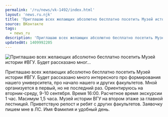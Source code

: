 ```yaml
---
permalink: '/ru/news/vk-1492/index.html'
layout: 'news.ru.njk'
title: 'Приглашаю всех желающих абсолютно бесплатно посетить Музей истории #ВГУ. Будет рассказано мног'
source: ВКонтакте
tags:
  - news_ru
description: 'Приглашаю всех желающих абсолютно бесплатно посетить Музей истории #ВГУ. Будет рассказано мног…'
updatedAt: 1409992205
---
```

![Приглашаю всех желающих абсолютно бесплатно посетить Музей истории #ВГУ. Будет рассказано мног…](https://sun9-29.userapi.com/impf/c622518/v622518703/e24/FxnY89NzRiw.jpg?size=350x233&quality=96&proxy=1&sign=c2745a31fb5c4afd6c3b9cf48a7fd012&c_uniq_tag=p2fDP1B916MEeETipNKSKsqDSbtxB4T0aI2QyKT6wg4&type=album)

Приглашаю всех желающих абсолютно бесплатно посетить Музей истории #ВГУ.
Будет рассказано много интересного про формирования нашего университета, про начало нашего и других факультетов.
Мной организуется в первый, но не последний раз.
Ориентируюсь на вторник-среду, 9-10 сентября. Время 16:00. Расчетное время экскурсии 1 час. Масимум 1,5 часа. Музей истории ВГУ на втором этаже за главной лестницей. Приветствую репост и ребят с других факультетов.
Заявочку пишем мне в ЛС. Имя Фамилия и удобный день.
